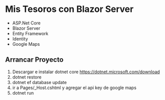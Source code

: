 # Mis Tesoros con Blazor Server

- ASP.Net Core
- Blazor Server
- Entity Framework
- Identity
- Google Maps

## Arrancar Proyecto

1. Descargar e instalar dotnet core <https://dotnet.microsoft.com/download>
2. dotnet restore
3. dotnet ef database update
4. ir a Pages/_Host.cshtml y agregar el api key de google maps
5. dotnet run
